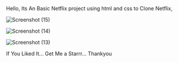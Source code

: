 Hello, Its An Basic Netflix project using html and css to Clone Netflix,

![Screenshot (15)](https://github.com/user-attachments/assets/656da3a4-9f3b-495f-bed4-da9f50388150)

![Screenshot (14)](https://github.com/user-attachments/assets/f9940963-5f34-4ecd-8d98-c8427df4e356)

![Screenshot (13)](https://github.com/user-attachments/assets/55a90d14-fcb7-4b24-8ca3-ef2ed0d8c111)

 If You Liked It... Get Me a Starrr...
  Thankyou

        



